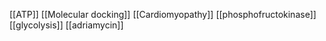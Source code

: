 [[ATP]]
[[Molecular docking]]
[[Cardiomyopathy]]
[[phosphofructokinase]]
[[glycolysis]]
[[adriamycin]]
